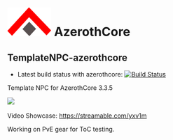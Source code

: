 # ![logo](https://raw.githubusercontent.com/azerothcore/azerothcore.github.io/master/images/logo-github.png) AzerothCore
## TemplateNPC-azerothcore
- Latest build status with azerothcore: [![Build Status](https://github.com/azerothcore/mod-npc-talent-template/workflows/core-build/badge.svg?branch=master&event=push)](https://github.com/azerothcore/mod-npc-talent-template)

Template NPC for AzerothCore 3.3.5

![](https://i.ibb.co/27WPR5j/Wo-WScrn-Shot-021219-000220.jpg)

Video Showcase:
https://streamable.com/yxv1m

Working on PvE gear for ToC testing.
